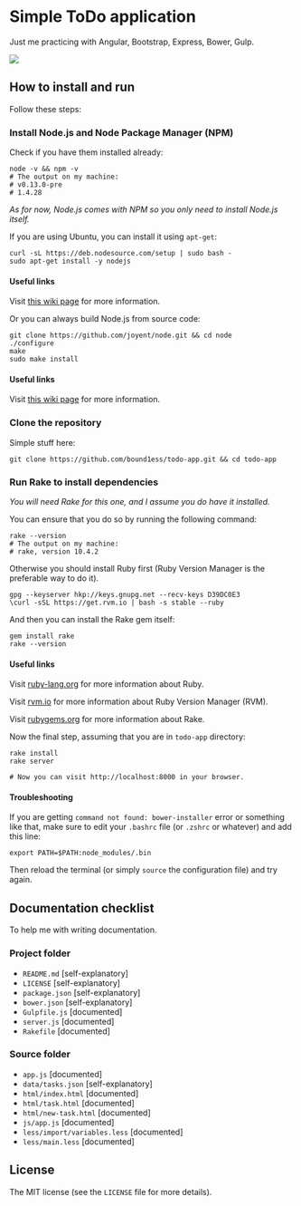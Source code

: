 # Simple ToDo application

Just me practicing with Angular, Bootstrap, Express, Bower, Gulp.

![](http://i.imgur.com/HIbrkLP.png)

## How to install and run

Follow these steps:

### Install Node.js and Node Package Manager (NPM)

Check if you have them installed already:

```shell
node -v && npm -v
# The output on my machine:
# v0.13.0-pre
# 1.4.28
```

*As for now, Node.js comes with NPM so you only need to install Node.js itself.*

If you are using Ubuntu, you can install it using `apt-get`: 

```shell
curl -sL https://deb.nodesource.com/setup | sudo bash -
sudo apt-get install -y nodejs
```


#### Useful links

Visit [this wiki page](https://github.com/joyent/node/wiki/installing-node.js-via-package-manager) for more information.


Or you can always build Node.js from source code:

```shell
git clone https://github.com/joyent/node.git && cd node
./configure
make
sudo make install
```


#### Useful links

Visit [this wiki page](https://github.com/joyent/node/wiki/installation#building-on-linux) for more information.


### Clone the repository

Simple stuff here:

```shell
git clone https://github.com/bound1ess/todo-app.git && cd todo-app
```

### Run Rake to install dependencies

*You will need Rake for this one, and I assume you do have it installed.*

You can ensure that you do so by running the following command:

```shell
rake --version
# The output on my machine:
# rake, version 10.4.2
```

Otherwise you should install Ruby first (Ruby Version Manager is the preferable way to do it).

```shell
gpg --keyserver hkp://keys.gnupg.net --recv-keys D39DC0E3
\curl -sSL https://get.rvm.io | bash -s stable --ruby
```

And then you can install the Rake gem itself:

```shell
gem install rake
rake --version
```


#### Useful links

Visit [ruby-lang.org](https://www.ruby-lang.org/en/) for more information about Ruby.

Visit [rvm.io](http://rvm.io/) for more information about Ruby Version Manager (RVM).

Visit [rubygems.org](https://rubygems.org/gems/rake) for more information about Rake.


Now the final step, assuming that you are in `todo-app` directory:

```shell
rake install
rake server

# Now you can visit http://localhost:8000 in your browser.
```


#### Troubleshooting

If you are getting `command not found: bower-installer` error or something like that, make sure to edit your `.bashrc` file (or `.zshrc` or whatever) and add this line:

```shell
export PATH=$PATH:node_modules/.bin
```

Then reload the terminal (or simply `source` the configuration file) and try again.

## Documentation checklist

To help me with writing documentation.

### Project folder

- `README.md` [self-explanatory]
- `LICENSE` [self-explanatory]
- `package.json` [self-explanatory]
- `bower.json` [self-explanatory]
- `Gulpfile.js` [documented]
- `server.js` [documented]
- `Rakefile` [documented]

### Source folder

- `app.js` [documented]
- `data/tasks.json` [self-explanatory]
- `html/index.html` [documented]
- `html/task.html` [documented]
- `html/new-task.html` [documented]
- `js/app.js` [documented]
- `less/import/variables.less` [documented]
- `less/main.less` [documented]

## License

The MIT license (see the `LICENSE` file for more details).
